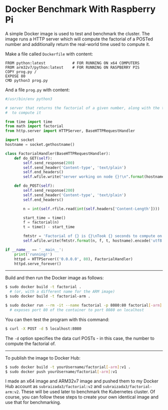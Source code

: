 # Docker Benchmark With Raspberry Pi

A simple Docker image is used to test and benchmark the cluster. The
image runs a HTTP server which will compute the factorial of a POSTed
number and additionally return the real-world time used to compute it.

Make a file called `Dockerfile` with content:

```
FROM python:latest            # FOR RUNNING ON x64 COMPUTERS
FROM arm32v7/python:latest    # FOR RUNNING ON RASPBERRY PIS
COPY prog.py /
EXPOSE 80
CMD python3 prog.py
```

And a file `prog.py` with content:

```python
#/usr/bin/env python3

# server that returns the factorial of a given number, along with the time taken
#  to compute it

from time import time
from math import factorial
from http.server import HTTPServer, BaseHTTPRequestHandler

import socket
hostname = socket.gethostname()

class FactorialHandler(BaseHTTPRequestHandler):
	def do_GET(self):
		self.send_response(200)
		self.send_header('Content-type', 'text/plain')
		self.end_headers()
		self.wfile.write("server working on node {}!\n".format(hostname).encode('utf8'))

	def do_POST(self):
		self.send_response(200)
		self.send_header('Content-type', 'text/plain')
		self.end_headers()

		n = int(self.rfile.read(int(self.headers['Content-Length'])))

		start_time = time()
		f = factorial(n)
		t = time() - start_time

		fmtstr = 'Factorial of {} is {}\nTook {} seconds to compute on node {}\n'
		self.wfile.write(fmtstr.format(n, f, t, hostname).encode('utf8'))

if __name__ == '__main__':
	print('running!')
	httpd = HTTPServer(('0.0.0.0', 80), FactorialHandler)
	httpd.serve_forever()
```

---

Build and then run the Docker image as follows:

```bash
$ sudo docker build -t factorial .
  # (or, with a different name for the ARM image)
$ sudo docker build -t factorial-arm .

$ sudo docker run --rm -it --name factorial -p 8080:80 factorial[-arm]
  # exposes port 80 of the container to port 8080 on localhost
```

You can then test the program with this command:

```bash
$ curl -X POST -d 5 localhost:8080
```

The `-d` option specifies the data curl POSTs - in this case, the number to
compute the factorial of.

---

To publish the image to Docker Hub:

```bash
$ sudo docker build -t yourUsername/factorial[-arm]:v1 .
$ sudo docker push yourUsername/factorial[-arm]:v1
```

I made an x64 image and ARM32v7 image and pushed them to my Docker Hub account
as `subraizada3/factorial:v2` and `subraizada3/factorial-arm:v2`. These will be
used later to benchmark the Kubernetes cluster. Of course, you can follow these
steps to create your own identical image and use that for benchmarking.
